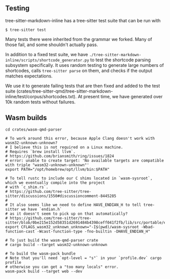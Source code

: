 ## Testing

tree-sitter-markdown-inline has a tree-sitter test suite that can be run with

```
$ tree-sitter test
```

Many tests there were inherited from the grammar we forked. Many of those fail, and some shouldn't actually pass.

In addition to a fixed test suite, we have `./tree-sitter-markdown-inline/scripts/shortcode_generator.py` to test the shortcode parsing subsystem specifically.
It uses random testing to generate large numbers of shortcodes, calls `tree-sitter parse` on them, and checks if the output matches expectations.

We use it to generate failing tests that are then fixed and added to the test suite (crates/tree-sitter-qmd/tree-sitter-markdown-inline/test/corpus/shortcodes.txt).
At present time, we have generated over 10k random tests without failures.

## Wasm builds

```
cd crates/wasm-qmd-parser

# To work around this error, because Apple Clang doesn't work with wasm32-unknown-unknown?
# I believe this is not required on a Linux machine.
# Requires `brew install llvm`.
# https://github.com/briansmith/ring/issues/1824
# error: unable to create target: 'No available targets are compatible with triple "wasm32-unknown-unknown"'
export PATH="/opt/homebrew/opt/llvm/bin:$PATH"

# To tell rustc to include our C shims located in `wasm-sysroot`, which we eventually compile into the project
# with `c_shim.rs`.
# https://github.com/tree-sitter/tree-sitter/discussions/1550#discussioncomment-8445285
#
# It also seems like we need to define HAVE_ENDIAN_H to tell tree-sitter we have `endian.h`
# as it doesn't seem to pick up on that automatically?
# https://github.com/tree-sitter/tree-sitter/blob/0be215e152d58351d2691484b4398ceff041f2fb/lib/src/portable/endian.h#L18
export CFLAGS_wasm32_unknown_unknown="-I$(pwd)/wasm-sysroot -Wbad-function-cast -Wcast-function-type -fno-builtin -DHAVE_ENDIAN_H"

# To just build the wasm-qmd-parser crate
# cargo build --target wasm32-unknown-unknown

# To build the wasm-pack bundle
# Note that you'll need `opt-level = "s"` in your `profile.dev` cargo profile
# otherwise you can get a "too many locals" error.
wasm-pack build --target web --dev
```
